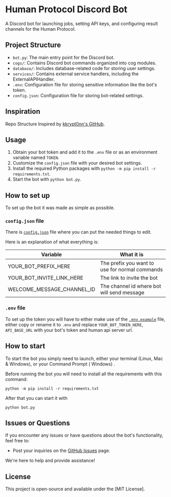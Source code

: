 # Human Protocol Discord Bot

A Discord bot for launching jobs, setting API keys, and configuring result channels for the Human Protocol.

## Project Structure

- `bot.py`: The main entry point for the Discord bot.
- `cogs/`: Contains Discord bot commands organized into cog modules.
- `database/`: Includes database-related code for storing user settings.
- `services/`: Contains external service handlers, including the ExternalAPIHandler.
- `.env`: Configuration file for storing sensitive information like the bot's token.
- `config.json`: Configuration file for storing bot-related settings.

## Inspiration

Repo Structure Inspired by [kkrypt0nn's GitHub](https://github.com/kkrypt0nn).

## Usage

1. Obtain your bot token and add it to the `.env` file or as an environment variable named `TOKEN`.
2. Customize the `config.json` file with your desired bot settings.
3. Install the required Python packages with `python -m pip install -r requirements.txt`.
4. Start the bot with `python bot.py`.

## How to set up

To set up the bot it was made as simple as possible.

### `config.json` file

There is [`config.json`](config.json) file where you can put the
needed things to edit.

Here is an explanation of what everything is:

| Variable                  | What it is                                     |
| ------------------------- | ---------------------------------------------- |
| YOUR_BOT_PREFIX_HERE      | The prefix you want to use for normal commands |
| YOUR_BOT_INVITE_LINK_HERE | The link to invite the bot                     |
| WELCOME_MESSAGE_CHANNEL_ID | The channel id where bot will send message    |

### `.env` file

To set up the token you will have to either make use of the [`.env.example`](.env.example) file, either copy or rename it to `.env` and replace `YOUR_BOT_TOKEN_HERE`, `API_BASE_URL` with your bot's token and human api server url.

## How to start

To start the bot you simply need to launch, either your terminal (Linux, Mac & Windows), or your Command Prompt (
Windows)
.

Before running the bot you will need to install all the requirements with this command:

```
python -m pip install -r requirements.txt
```

After that you can start it with

```
python bot.py
```

## Issues or Questions

If you encounter any issues or have questions about the bot's functionality, feel free to:
- Post your inquiries on the [GitHub Issues](https://github.com/sarthakvijayvergiya/humanprotocol-discord-bot/issues) page.

We're here to help and provide assistance!

## License

This project is open-source and available under the [MIT License].
